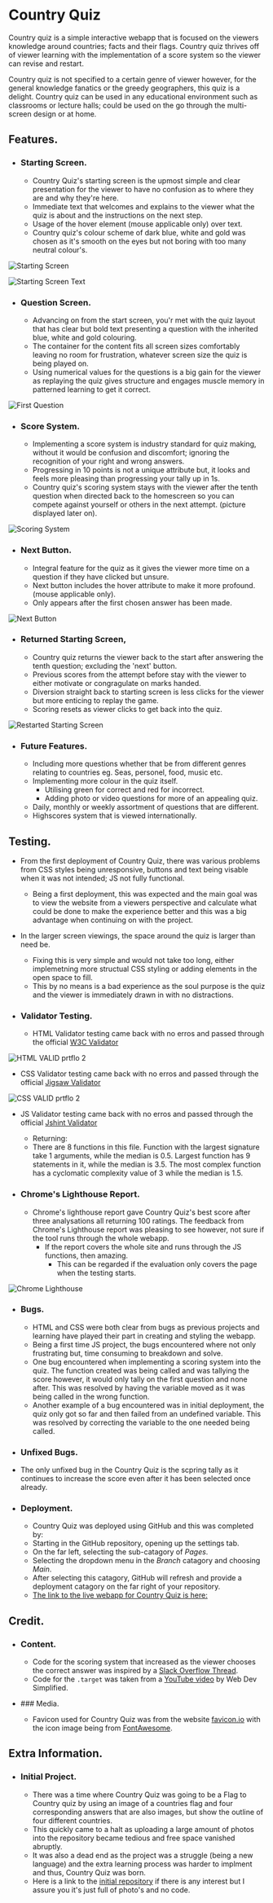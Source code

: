 # Country Quiz

Country quiz is a simple interactive webapp that is focused on the viewers knowledge around countries; facts and their flags. Country quiz thrives off of viewer learning with the implementation of a score system so the viewer can revise and restart.

Country quiz is not specified to a certain genre of viewer however, for the general knowledge fanatics or the greedy geographers, this quiz is a delight. Country quiz can be used in any educational environment such as classrooms or lecture halls; could be used on the go through the multi-screen design or at home.

## Features.

 - ### Starting Screen.
   - Country Quiz's starting screen is the upmost simple and clear presentation for the viewer to have no confusion as to where they are and why they're here.
   - Immediate text that welcomes and explains to the viewer what the quiz is about and the instructions on the next step.
   - Usage of the hover element (mouse applicable only) over text.
   - Country quiz's colour scheme of dark blue, white and gold was chosen as it's smooth on the eyes but not boring with too many neutral colour's.

![Starting Screen](https://github.com/kctffs/country-quiz/assets/155545578/ff749b56-c5a3-471b-a932-8c62439033c4)

![Starting Screen Text](https://github.com/kctffs/country-quiz/assets/155545578/0e41c792-9fdd-4c74-9493-67172db80103)

 - ### Question Screen.
   - Advancing on from the start screen, you'r met with the quiz layout that has clear but bold text presenting a question with the inherited blue, white and gold colouring.
   - The container for the content fits all screen sizes comfortably leaving no room for frustration, whatever screen size the quiz is being played on.
   - Using numerical values for the questions is a big gain for the viewer as replaying the quiz gives structure and engages muscle memory in patterned learning to get it correct.

![First Question](https://github.com/kctffs/country-quiz/assets/155545578/4bd9f7c7-d46d-4b0f-bc6f-2c19675468fc)

 - ### Score System.
   - Implementing a score system is industry standard for quiz making, without it would be confusion and discomfort; ignoring the recognition of your right and wrong answers.
   - Progressing in 10 points is not a unique attribute but, it looks and feels more pleasing than progressing your tally up in 1s.
   - Country quiz's scoring system stays with the viewer after the tenth question when directed back to the homescreen so you can compete against yourself or others in the next attempt. (picture displayed later on).

![Scoring System](https://github.com/kctffs/country-quiz/assets/155545578/c2220a3c-b257-4664-803f-4041a3f25c59)

 - ### Next Button.
   - Integral feature for the quiz as it gives the viewer more time on a question if they have clicked but unsure.
   - Next button includes the hover attribute to make it more profound. (mouse applicable only).
   - Only appears after the first chosen answer has been made.

![Next Button](https://github.com/kctffs/country-quiz/assets/155545578/36d7aa74-a5c2-4242-a1e6-47195d46e7ab)

 - ### Returned Starting Screen,
   - Country quiz returns the viewer back to the start after answering the tenth question; excluding the 'next' button.
   - Previous scores from the attempt before stay with the viewer to either motivate or congragulate on marks handed.
   - Diversion straight back to starting screen is less clicks for the viewer but more enticing to replay the game.
   - Scoring resets as viewer clicks to get back into the quiz.
  
![Restarted Starting Screen](https://github.com/kctffs/country-quiz/assets/155545578/81d131f8-e739-4864-b6a5-f1820a8944c4)

 - ### Future Features.
   - Including more questions whether that be from different genres relating to countries eg. Seas, personel, food, music etc.
   - Implementing more colour in the quiz itself.
     - Utilising green for correct and red for incorrect.
     - Adding photo or video questions for more of an appealing quiz.
   - Daily, monthly or weekly assortment of questions that are different.
   - Highscores system that is viewed internationally.

## Testing.

 - From the first deployment of Country Quiz, there was various problems from CSS styles being unresponsive, buttons and text being visable when it was not intended; JS not fully functional.
   - Being a first deployment, this was expected and the main goal was to view the website from a viewers perspective and calculate what could be done to make the experience better and this was a big advantage when continuing on with the project.

 - In the larger screen viewings, the space around the quiz is larger than need be.
   - Fixing this is very simple and would not take too long, either implemetning more structual CSS styling or adding elements in the open space to fill.
   - This by no means is a bad experience as the soul purpose is the quiz and the viewer is immediately drawn in with no distractions.

 - ### Validator Testing.
   - HTML Validator testing came back with no erros and passed through the official [W3C Validator](https://validator.w3.org/)

 ![HTML VALID prtflo 2](https://github.com/kctffs/country-quiz/assets/155545578/183798b3-d7ce-4f31-b74a-91aa0914b890)

   - CSS Validator testing came back with no erros and passed through the official [Jigsaw Validator](https://jigsaw.w3.org/css-validator/)

 ![CSS VALID prtflo 2](https://github.com/kctffs/country-quiz/assets/155545578/6a6a30f5-3b58-452d-a8b9-4cbbda73b8fd)

   - JS Validator testing came back with no erros and passed through the official [Jshint Validator](https://jshint.com/)
     - Returning:
      - There are 8 functions in this file. Function with the largest signature take 1 arguments, while the median is 0.5. Largest function has 9 statements in it, while the median is 3.5. The most complex function has a cyclomatic complexity value of 3 while the median is 1.5.

 - ### Chrome's Lighthouse Report.
   - Chrome's lighthouse report gave Country Quiz's best score after three analysations all returning 100 ratings. The feedback from Chrome's Lighthouse report was pleasing to see however, not sure if the tool runs through the whole webapp.
     - If the report covers the whole site and runs through the JS functions, then amazing.
       - This can be regarded if the evaluation only covers the page when the testing starts.

 ![Chrome Lighthouse](https://github.com/kctffs/country-quiz/assets/155545578/8f7d3982-c7dd-47f2-80b2-77ed55a9ce61)

 - ### Bugs.
   - HTML and CSS were both clear from bugs as previous projects and learning have played their part in creating and styling the webapp.
   - Being a first time JS project, the bugs encountered where not only frustrating but, time consuming to breakdown and solve.
    - One bug encountered when implementing a scoring system into the quiz. The function created was being called and was tallying the score however, it would only tally on the first question and none after. This was resolved by having the variable moved as it was being called in the wrong function.
    - Another example of a bug encountered was in initial deployment, the quiz only got so far and then failed from an undefined variable. This was resolved by correcting the variable to the one needed being called.

 - ### Unfixed Bugs.
  - The only unfixed bug in the Country Quiz is the scpring tally as it continues to increase the score even after it has been selected once already.

 - ### Deployment.
   -  Country Quiz was deployed using GitHub and this was completed by:
   -  Starting in the GitHub repository, opening up the settings tab.
   -  On the far left, selecting the sub-catagory of *Pages*.
   -  Selecting the dropdown menu in the *Branch* catagory and choosing *Main*.
   -  After selecting this catagory, GitHub will refresh and provide a deployment catagory on the far right of your repository.
   -  [The link to the live webapp for Country Quiz is here:](https://kctffs.github.io/country-quiz/)

## Credit.

 - ### Content.
   - Code for the scoring system that increased as the viewer chooses the correct answer was inspired by a [Slack Overflow Thread](https://stackoverflow.com/questions/68687270/increment-score-in-a-quiz-game-based-on-selecting-the-right-answers-with-an-obje).
   - Code for the `.target` was taken from a [YouTube video](https://youtu.be/riDzcEQbX6k?si=Ya8RiD5kCJb_vCKg) by Web Dev Simplified.

 - ### Media.
   - Favicon used for Country Quiz was from the website [favicon.io](https://favicon.io/) with the icon image being from [FontAwesome](https://fontawesome.com/icons).

## Extra Information.

 - ### Initial Project.
   - There was a time where Country Quiz was going to be a Flag to Country quiz by using an image of a countries flag and four corresponding answers that are also images, but show the outline of four different countries.
    - This quickly came to a halt as uploading a large amount of photos into the repository became tedious and free space vanished abruptly.
    - It was also a dead end as the project was a struggle (being a new language) and the extra learning process was harder to implment and thus, Country Quiz was born.
    - Here is a link to the [initial repository](https://github.com/kctffs/geography-quiz.git) if there is any interest but I assure you it's just full of photo's and no code.
